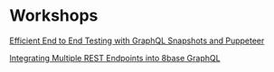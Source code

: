# Workshops

[Efficient End to End Testing with GraphQL Snapshots and Puppeteer](Efficient%20End%20to%20End%20Testing%20with%20GraphQL%20Snapshot%2009bdccd072434bd4803cf5c8441f5286.md)

[Integrating Multiple REST Endpoints into 8base GraphQL ](Integrating%20Multiple%20REST%20Endpoints%20into%208base%20Gra%2060df939c9ad94692b04a05c132aa575a.md)